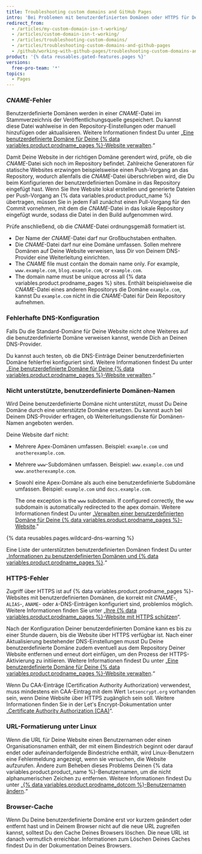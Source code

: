 ```yaml
---
title: Troubleshooting custom domains and GitHub Pages
intro: 'Bei Problemen mit benutzerdefinierten Domänen oder HTTPS für Deine {% data variables.product.prodname_pages %}-Website kannst Du zur Fehlerbehebung nach häufigen Fehlern suchen.'
redirect_from:
  - /articles/my-custom-domain-isn-t-working/
  - /articles/custom-domain-isn-t-working/
  - /articles/troubleshooting-custom-domains/
  - /articles/troubleshooting-custom-domains-and-github-pages
  - /github/working-with-github-pages/troubleshooting-custom-domains-and-github-pages
product: '{% data reusables.gated-features.pages %}'
versions:
  free-pro-team: '*'
topics:
  - Pages
---
```


### _CNAME_-Fehler

Benutzerdefinierte Domänen werden in einer _CNAME_-Datei im Stammverzeichnis der Veröffentlichungsquelle gespeichert. Du kannst diese Datei wahlweise in den Repository-Einstellungen oder manuell hinzufügen oder aktualisieren. Weitere Informationen findest Du unter „[Eine benutzerdefinierte Domäne für Deine {% data variables.product.prodname_pages %}-Website verwalten](/articles/managing-a-custom-domain-for-your-github-pages-site).“

Damit Deine Website in der richtigen Domäne gerendert wird, prüfe, ob die _CNAME_-Datei sich noch im Repository befindet. Zahlreiche Generatoren für statische Websites erzwingen beispielsweise einen Push-Vorgang an das Repository, wodurch allenfalls die _CNAME_-Datei überschrieben wird, die Du beim Konfigurieren der benutzerdefinierten Domäne in das Repository eingefügt hast. Wenn Sie Ihre Website lokal erstellen und generierte Dateien per Push-Vorgang an {% data variables.product.product_name %} übertragen, müssen Sie in jedem Fall zunächst einen Pull-Vorgang für den Commit vornehmen, mit dem die _CNAME_-Datei in das lokale Repository eingefügt wurde, sodass die Datei in den Build aufgenommen wird.

Prüfe anschließend, ob die _CNAME_-Datei ordnungsgemäß formatiert ist.

- Der Name der _CNAME_-Datei darf nur Großbuchstaben enthalten.
- Die _CNAME_-Datei darf nur eine Domäne umfassen. Sollen mehrere Domänen auf Deine Website verweisen, lass Dir von Deinem DNS-Provider eine Weiterleitung einrichten.
- The _CNAME_ file must contain the domain name only. For example, `www.example.com`, `blog.example.com`, or `example.com`.
- The domain name must be unique across all {% data variables.product.prodname_pages %} sites. Enthält beispielsweise die _CNAME_-Datei eines anderen Repositorys die Domäne `example.com`, kannst Du `example.com` nicht in die _CNAME_-Datei für Dein Repository aufnehmen.

### Fehlerhafte DNS-Konfiguration

Falls Du die Standard-Domäne für Deine Website nicht ohne Weiteres auf die benutzerdefinierte Domäne verweisen kannst, wende Dich an Deinen DNS-Provider.

Du kannst auch testen, ob die DNS-Einträge Deiner benutzerdefinierten Domäne fehlerfrei konfiguriert sind. Weitere Informationen findest Du unter „[Eine benutzerdefinierte Domäne für Deine {% data variables.product.prodname_pages %}-Website verwalten](/articles/managing-a-custom-domain-for-your-github-pages-site).“

### Nicht unterstützte, benutzerdefinierte Domänen-Namen

Wird Deine benutzerdefinierte Domäne nicht unterstützt, musst Du Deine Domäne durch eine unterstützte Domäne ersetzen. Du kannst auch bei Deinem DNS-Provider erfragen, ob Weiterleitungsdienste für Domänen-Namen angeboten werden.

Deine Website darf nicht:
- Mehrere Apex-Domänen umfassen. Beispiel: `example.com` und `anotherexample.com`.
- Mehrere `www`-Subdomänen umfassen. Beispiel: `www.example.com` und `www.anotherexample.com`.
- Sowohl eine Apex-Domäne als auch eine benutzerdefinierte Subdomäne umfassen. Beispiel: `example.com` und `docs.example.com`.

  The one exception is the `www` subdomain. If configured correctly, the `www` subdomain is automatically redirected to the apex domain. Weitere Informationen findest Du unter „[Verwalten einer benutzerdefinierten Domäne für Deine {% data variables.product.prodname_pages %}-Website](/github/working-with-github-pages/managing-a-custom-domain-for-your-github-pages-site#configuring-an-apex-domain)."

{% data reusables.pages.wildcard-dns-warning %}

Eine Liste der unterstützten benutzerdefinierten Domänen findest Du unter „[Informationen zu benutzerdefinierten Domänen und {% data variables.product.prodname_pages %}](/articles/about-custom-domains-and-github-pages/#supported-custom-domains).“

### HTTPS-Fehler

Zugriff über HTTPS ist auf {% data variables.product.prodname_pages %}-Websites mit benutzerdefinierten Domänen, die korrekt mit _CNAME_-, `ALIAS`-, `ANAME`- oder `A`-DNS-Einträgen konfiguriert sind, problemlos möglich. Weitere Informationen finden Sie unter „[Ihre {% data variables.product.prodname_pages %}-Website mit HTTPS schützen](/articles/securing-your-github-pages-site-with-https)“.

Nach der Konfiguration Deiner benutzerdefinierten Domäne kann es bis zu einer Stunde dauern, bis die Website über HTTPS verfügbar ist. Nach einer Aktualisierung bestehender DNS-Einstellungen musst Du Deine benutzerdefinierte Domäne zudem eventuell aus dem Repository Deiner Website entfernen und erneut dort einfügen, um den Prozess der HTTPS-Aktivierung zu initiieren. Weitere Informationen findest Du unter „[Eine benutzerdefinierte Domäne für Deine {% data variables.product.prodname_pages %}-Website verwalten](/articles/managing-a-custom-domain-for-your-github-pages-site).“

Wenn Du CAA-Einträge (Certification Authority Authorization) verwendest, muss mindestens ein CAA-Eintrag mit dem Wert `letsencrypt.org` vorhanden sein, wenn Deine Website über HTTPS zugänglich sein soll. Weitere Informationen finden Sie in der Let's Encrypt-Dokumentation unter „[Certificate Authority Authorization (CAA)](https://letsencrypt.org/docs/caa/)“.

### URL-Formatierung unter Linux

Wenn die URL für Deine Website einen Benutzernamen oder einen Organisationsnamen enthält, der mit einem Bindestrich beginnt oder darauf endet oder aufeinanderfolgende Bindestriche enthält, wird Linux-Benutzern eine Fehlermeldung angezeigt, wenn sie versuchen, die Website aufzurufen. Ändere zum Beheben dieses Problems Deinen {% data variables.product.product_name %}-Benutzernamen, um die nicht alphanumerischen Zeichen zu entfernen. Weitere Informationen findest Du unter „[{% data variables.product.prodname_dotcom %}-Benutzernamen ändern](/articles/changing-your-github-username/).“

### Browser-Cache

Wenn Du Deine benutzerdefinierte Domäne erst vor kurzem geändert oder entfernt hast und in Deinem Browser nicht auf die neue URL zugreifen kannst, solltest Du den Cache Deines Browsers löschen. Die neue URL ist danach vermutlich erreichbar. Informationen zum Löschen Deines Caches findest Du in der Dokumentation Deines Browsers.
